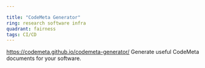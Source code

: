 ```yaml
---

title: "CodeMeta Generator"
ring: research software infra
quadrant: fairness
tags: CI/CD
---
```

https://codemeta.github.io/codemeta-generator/
Generate useful CodeMeta documents for your software.
